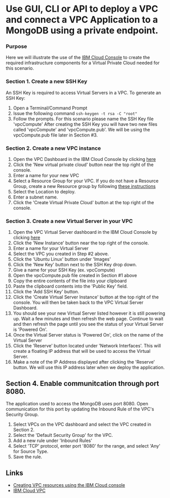 # Use GUI, CLI or API to deploy a VPC and connect a VPC Application to a MongoDB using a private endpoint.

### Purpose
Here we will illustrate the use of the [IBM Cloud Console](https://cloud.ibm.com) to create the required infrastructure components for a Virtual Private Cloud needed for this scenario.

### Section 1. Create a new SSH Key

An SSH Key is required to access Virtual Servers in a VPC. To generate an SSH Key:
1. Open a Terminal/Command Prompt
2. Issue the following command `ssh-keygen -t rsa -C "root"`
3. Follow the prompts. For this scenario please name the SSH Key file 'vpcCompute'
After creating the SSH Key you will have two new files called 'vpcCompute' and 'vpcCompute.pub'. We will be using the vpcCompute.pub file later in Section #3.

### Section 2. Create a new VPC instance

1. Open the VPC Dashboard in the IBM Cloud Console by clicking [here](https://cloud.ibm.com/vpc/network/vpcs)
2. Click the 'New virtual private cloud' button near the top right of the console.
3. Enter a name for your new VPC
4. Select a Resource Group for your VPC. If you do not have a Resource Group, create a new Resource group by following [these instructions](https://cloud.ibm.com/docs/resources?topic=resources-rgs#creating-a-resource-group)
5. Select the Location to deploy.
6. Enter a subnet name.
6. Click the 'Create Virtual Private Cloud' button at the top right of the console.

### Section 3. Create a new Virtual Server in your VPC

1. Open the VPC Virtual Server dashboard in the IBM Cloud Console by clicking [here](https://cloud.ibm.com/vpc/compute/vs)
2. Click the 'New Instance' button near the top right of the console.
3. Enter a name for your Virtual Server
4. Select the VPC you created in Step #2 above.
5. Click the 'Ubuntu Linux' button under 'Images'
6. Click the 'New Key' button next to the SSH Key drop down.
7. Give a name for your SSH Key (ex. vpcCompute)
8. Open the vpcCompute.pub file created in Section #1 above
9. Copy the entire contents of the file into your clipboard
10. Paste the clipboard contents into the 'Public Key' field.
11. Click the 'Add SSH Key' button.
12. Click the 'Create Virtual Server Instance' button at the top right of the console. You will then be taken back to the VPC Virtual Server Dashboard.
13. You should see your new Virtual Server listed however it is still powering up. Wait a few minutes and then refresh the web page. Continue to wait and then refresh the page until you see the status of your Virtual Server is 'Powered On'.
14. Once the Virtual Server status is 'Powered On', click on the name of the Virtual Server
15. Click the 'Reserve' button located under 'Network Interfaces'. This will create a floating IP address that will be used to access the Virtual Server.
16. Make a note of the IP Address displayed after clicking the 'Reserve' button. We will use this IP address later when we deploy the application.

## Section 4. Enable communitcation through port 8080.

The application used to access the MongoDB uses port 8080. Open communication for this port by updating the Inbound Rule of the VPC's Security Group.

1. Select VPCs on the VPC dashboard and select the VPC created in Section 2.
2. Select the 'Default Security Group' for the VPC.
3. Add a new rule under 'Inbound Rules'
4. Select 'TCP' protocol, enter port '8080' for the range, and select 'Any' for Source Type.
5. Save the rule.

## Links
- [Creating VPC resources using the IBM Cloud console](https://cloud.ibm.com/docs/vpc?topic=vpc-creating-a-vpc-using-the-ibm-cloud-console)
- [IBM Cloud VPC](https://cloud.ibm.com/vpc/network/vpcs)

